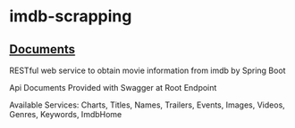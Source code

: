 # imdb-scrapping


  <h2><a href="https://imdbscraping.herokuapp.com/">Documents</a></h2>


RESTful web service to obtain movie information from imdb by Spring Boot 

Api Documents Provided with Swagger at Root Endpoint

Available Services:
Charts,
Titles,
Names,
Trailers,
Events,
Images,
Videos,
Genres,
Keywords,
ImdbHome


